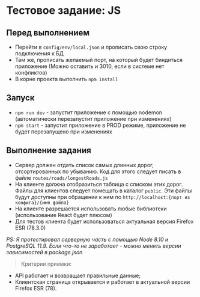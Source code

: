 # Тестовое задание: JS

## Перед выполнением

- Перейти в `config/env/local.json` и прописать свою строку подключения к БД
- Там же, прописать желаемый порт, на который будет биндиться приложение (Можно оставить и 3010, если в системе нет конфликтов)
- В корне проекта выполнить `npm install`

## Запуск

- `npm run dev` - запустит приложение с помощью nodemon (автоматически перезапустит приложение при изменениях)
- `npm start` - запустит приложение в PROD режиме, приложение не будет перезапущено при изменениях

## Выполнение задания

- Сервер должен отдать список самых длинных дорог, отсортированных по убыванию. Код для этого следует писать в файле `routes/roads/longestRoads.js`
- На клиенте должна отобразиться таблица с списком этих дорог. Файлы для клиентов следует помещать в каталог `public`.
  Эти файлы будут доступны при обращении к ним по `http://localhost:{порт из конфига}/{имя файла}`
- На клиенте разрешается использовать любые библиотеки (использование React будет плюсом)
- Для тестов клиента будет использоваться актуальная версия Firefox ESR (78.3.0)

_PS: Я протестировал серверную часть с помощью Node 8.10 и PostgreSQL 11.9. Если что-то не заработает - можно менять версии зависимостей в package.json_

> Критерии приемки:

- API работает и возвращает правильные данные;
- Клиентская страница открывается и работает в актуальной версии Firefox ESR (78).
